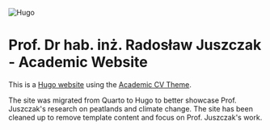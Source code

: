 ![Hugo](https://img.shields.io/badge/📘_built_with-Hugo-ff4088)

# Prof. Dr hab. inż. Radosław Juszczak - Academic Website

This is a [Hugo website](https://gohugo.io/) using the [Academic CV Theme](https://github.com/HugoBlox/theme-academic-cv).

The site was migrated from Quarto to Hugo to better showcase Prof. Juszczak's research on peatlands and climate change. The site has been cleaned up to remove template content and focus on Prof. Juszczak's work.